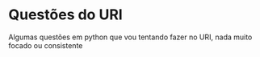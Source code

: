 <h1> Questões do URI</h1>
<p> Algumas questões em python que vou tentando fazer no URI, nada muito focado ou consistente<p>
